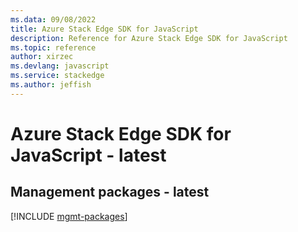 ```yaml
---
ms.data: 09/08/2022
title: Azure Stack Edge SDK for JavaScript
description: Reference for Azure Stack Edge SDK for JavaScript
ms.topic: reference
author: xirzec
ms.devlang: javascript
ms.service: stackedge
ms.author: jeffish
---
```

# Azure Stack Edge SDK for JavaScript - latest

## Management packages - latest
[!INCLUDE [mgmt-packages](stack-edge-mgmt-index.md)]